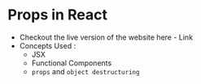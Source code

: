 # Props in React

- Checkout the live version of the website here - Link
- Concepts Used :
  - JSX
  - Functional Components
  - `props` and `object destructuring`
